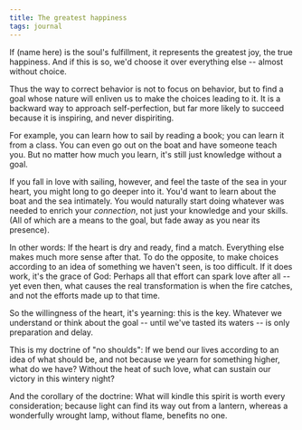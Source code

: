 ```yaml
---
title: The greatest happiness
tags: journal
---
```


If (name here) is the soul's fulfillment, it represents the greatest
joy, the true happiness.  And if this is so, we'd choose it over
everything else -- almost without choice.

Thus the way to correct behavior is not to focus on behavior, but to
find a goal whose nature will enliven us to make the choices leading to
it.  It is a backward way to approach self-perfection, but far more
likely to succeed because it is inspiring, and never dispiriting.

For example, you can learn how to sail by reading a book; you can learn
it from a class.  You can even go out on the boat and have someone teach
you.  But no matter how much you learn, it's still just knowledge
without a goal.

If you fall in love with sailing, however, and feel the taste of the sea
in your heart, you might long to go deeper into it.  You'd want to learn
about the boat and the sea intimately.  You would naturally start doing
whatever was needed to enrich your *connection*, not just your knowledge
and your skills.  (All of which are a means to the goal, but fade away
as you near its presence).

In other words: If the heart is dry and ready, find a match.  Everything
else makes much more sense after that.  To do the opposite, to make
choices according to an idea of something we haven't seen, is too
difficult.  If it does work, it's the grace of God: Perhaps all that
effort can spark love after all -- yet even then, what causes the real
transformation is when the fire catches, and not the efforts made up to
that time.

So the willingness of the heart, it's yearning: this is the key.
Whatever we understand or think about the goal -- until we've tasted its
waters -- is only preparation and delay.

This is my doctrine of "no shoulds": If we bend our lives according to
an idea of what should be, and not because we yearn for something
higher, what do we have?  Without the heat of such love, what can
sustain our victory in this wintery night?

And the corollary of the doctrine: What will kindle this spirit is worth
every consideration; because light can find its way out from a lantern,
whereas a wonderfully wrought lamp, without flame, benefits no one.


